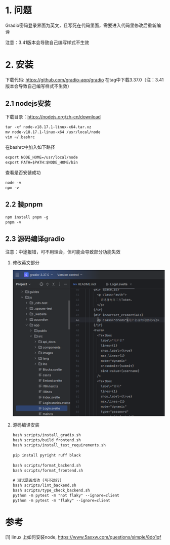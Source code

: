 # 1. 问题

Gradio密码登录界面为英文，且写死在代码里面，需要进入代码里修改后重新编译

注意：3.41版本会导致自己编写样式不生效


# 2. 安装

下载代码: https://github.com/gradio-app/gradio
在tag中下载3.37.0（注：3.41版本会导致自己编写样式不生效）


## 2.1 nodejs安装

下载目录：https://nodejs.org/zh-cn/download

```shell
tar -xf node-v18.17.1-linux-x64.tar.xz
mv node-v18.17.1-linux-x64 /usr/local/node
vim ~/.bashrc
```

在bashrc中加入如下路径
```shell
export NODE_HOME=/usr/local/node
export PATH=$PATH:$NODE_HOME/bin
```

查看是否安装成功
```shell
node -v
npm -v
```

## 2.2 装pnpm

```shell
npm install pnpm -g
pnpm -v
```

## 2.3 源码编译gradio

注意：中途报错，可不用理会，但可能会导致部分功能失效

1. 修改英文部分

    ![img.png](img.png)

2. 源码编译安装

   ```shell
   bash scripts/install_gradio.sh
   bash scripts/build_frontend.sh
   bash scripts/install_test_requirements.sh
   
   pip install pyright ruff black
   
   bash scripts/format_backend.sh
   bash scripts/format_frontend.sh
   ```
   
   ```shell
   # 测试是否成功 (可不运行)
   bash scripts/lint_backend.sh
   bash scripts/type_check_backend.sh
   python -m pytest -m "not flaky" --ignore=client
   python -m pytest -m "flaky" --ignore=client
   ```

# 参考

[1] linux 上如何安装node, https://www.5axxw.com/questions/simple/8do1qf

